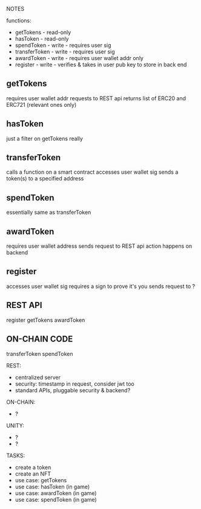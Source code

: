 
NOTES

functions: 
- getTokens - read-only 
- hasToken - read-only
- spendToken - write - requires user sig
- transferToken - write - requires user sig
- awardToken - write - requires user wallet addr only
- register - write - verifies & takes in user pub key to store in back end

getTokens
----
requires user wallet addr
requests to REST api 
returns list of ERC20 and ERC721 (relevant ones only) 

hasToken
----
just a filter on getTokens really

transferToken 
----
calls a function on a smart contract 
accesses user wallet sig 
sends a token(s) to a specified address  

spendToken 
----
essentially same as transferToken 

awardToken
---- 
requires user wallet address 
sends request to REST api 
action happens on backend

register
----
accesses user wallet sig 
requires a sign to prove it's you 
sends request to ? 


REST API 
---
register 
getTokens
awardToken 

ON-CHAIN CODE
----
transferToken
spendToken


REST: 
- centralized server 
- security: timestamp in request, consider jwt too 
- standard APIs, pluggable security & backend? 

ON-CHAIN: 
- ? 

UNITY: 
- ? 
- ? 


TASKS: 
- create a token 
- create an NFT 
- use case: getTokens 
- use case: hasToken (in game) 
- use case: awardToken (in game) 
- use case: spendToken (in game) 
